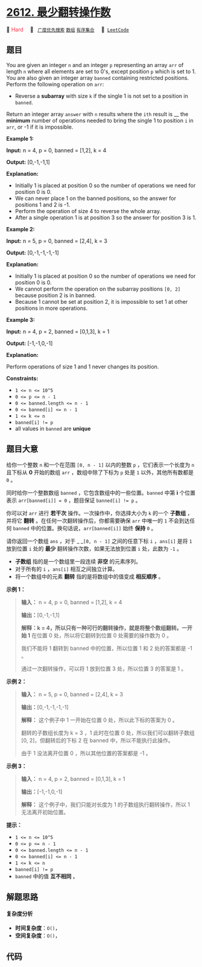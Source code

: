# [2612. 最少翻转操作数](https://leetcode.com/problems/minimum-reverse-operations)

🔴 <font color=#ff334b>Hard</font>&emsp; 🔖&ensp; [`广度优先搜索`](/tag/breadth-first-search.md) [`数组`](/tag/array.md) [`有序集合`](/tag/ordered-set.md)&emsp; 🔗&ensp;[`LeetCode`](https://leetcode.com/problems/minimum-reverse-operations)

## 题目

You are given an integer `n` and an integer `p` representing an array `arr` of
length `n` where all elements are set to 0's, except position `p` which is set
to 1. You are also given an integer array `banned` containing restricted
positions. Perform the following operation on `arr`:

  * Reverse a **subarray** with size `k` if the single 1 is not set to a position in `banned`.

Return an integer array `answer` with `n` results where the `ith` result is __
the **minimum** number of operations needed to bring the single 1 to position
`i` in `arr`, or -1 if it is impossible.



**Example 1:**

**Input:** n = 4, p = 0, banned = [1,2], k = 4

**Output:** [0,-1,-1,1]

**Explanation:**

  * Initially 1 is placed at position 0 so the number of operations we need for position 0 is 0.
  * We can never place 1 on the banned positions, so the answer for positions 1 and 2 is -1.
  * Perform the operation of size 4 to reverse the whole array.
  * After a single operation 1 is at position 3 so the answer for position 3 is 1.

**Example 2:**

**Input:** n = 5, p = 0, banned = [2,4], k = 3

**Output:** [0,-1,-1,-1,-1]

**Explanation:**

  * Initially 1 is placed at position 0 so the number of operations we need for position 0 is 0.
  * We cannot perform the operation on the subarray positions `[0, 2]` because position 2 is in banned.
  * Because 1 cannot be set at position 2, it is impossible to set 1 at other positions in more operations.

**Example 3:**

**Input:** n = 4, p = 2, banned = [0,1,3], k = 1

**Output:** [-1,-1,0,-1]

**Explanation:**

Perform operations of size 1 and 1 never changes its position.



**Constraints:**

  * `1 <= n <= 10^5`
  * `0 <= p <= n - 1`
  * `0 <= banned.length <= n - 1`
  * `0 <= banned[i] <= n - 1`
  * `1 <= k <= n `
  * `banned[i] != p`
  * all values in `banned` are **unique**  


## 题目大意

给你一个整数 `n` 和一个在范围 `[0, n - 1]` 以内的整数 `p` ，它们表示一个长度为 `n` 且下标从 **0**  开始的数组
`arr` ，数组中除了下标为 `p` 处是 `1` 以外，其他所有数都是 `0` 。

同时给你一个整数数组 `banned` ，它包含数组中的一些位置。`banned` 中第 **i**  个位置表示 `arr[banned[i]] = 0`
，题目保证 `banned[i] != p` 。

你可以对 `arr` 进行 **若干次**  操作。一次操作中，你选择大小为 `k` 的一个 **子数组**  ，并将它 **翻转**
。在任何一次翻转操作后，你都需要确保 `arr` 中唯一的 `1` 不会到达任何 `banned` 中的位置。换句话说，`arr[banned[i]]`
始终 **保持**  `0` 。

请你返回一个数组 `ans` ，对于 _ _`[0, n - 1]` 之间的任意下标 `i` ，`ans[i]` 是将 `1` 放到位置 `i` 处的
**最少**  翻转操作次数，如果无法放到位置 `i` 处，此数为 `-1` 。

  * **子数组**  指的是一个数组里一段连续 **非空**  的元素序列。
  * 对于所有的 `i` ，`ans[i]` 相互之间独立计算。
  * 将一个数组中的元素 **翻转** 指的是将数组中的值变成 **相反顺序**  。



**示例 1：**

> 
> 
> 
> 
> 
> **输入：** n = 4, p = 0, banned = [1,2], k = 4
> 
> **输出：**[0,-1,-1,1]
> 
> **解释：**k = 4，所以只有一种可行的翻转操作，就是将整个数组翻转。一开始 1**** 在位置 0 处，所以将它翻转到位置 0 处需要的操作数为 0 。
> 
> 我们不能将 1 翻转到 banned 中的位置，所以位置 1 和 2 处的答案都是 -1 。
> 
> 通过一次翻转操作，可以将 1 放到位置 3 处，所以位置 3 的答案是 1 。
> 
> 

**示例 2：**

> 
> 
> 
> 
> 
> **输入：** n = 5, p = 0, banned = [2,4], k = 3
> 
> **输出：**[0,-1,-1,-1,-1]
> 
> **解释：** 这个例子中 1 一开始在位置 0 处，所以此下标的答案为 0 。
> 
> 翻转的子数组长度为 k = 3 ，1 此时在位置 0 处，所以我们可以翻转子数组 [0, 2]，但翻转后的下标 2 在 banned 中，所以不能执行此操作。
> 
> 由于 1 没法离开位置 0 ，所以其他位置的答案都是 -1 。
> 
> 

**示例 3：**

> 
> 
> 
> 
> 
> **输入：** n = 4, p = 2, banned = [0,1,3], k = 1
> 
> **输出：**[-1,-1,0,-1]
> 
> **解释：** 这个例子中，我们只能对长度为 1 的子数组执行翻转操作，所以 1 无法离开初始位置。
> 
> 



**提示：**

  * `1 <= n <= 10^5`
  * `0 <= p <= n - 1`
  * `0 <= banned.length <= n - 1`
  * `0 <= banned[i] <= n - 1`
  * `1 <= k <= n `
  * `banned[i] != p`
  * `banned` 中的值 **互不相同**  。


## 解题思路

#### 复杂度分析

- **时间复杂度**：`O()`，
- **空间复杂度**：`O()`，

## 代码

```javascript

```